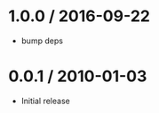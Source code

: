 
1.0.0 / 2016-09-22
==================

  * bump deps

0.0.1 / 2010-01-03
==================

  * Initial release
